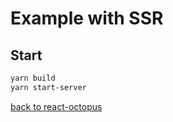 # Example with SSR

## Start
```bash
yarn build
yarn start-server
```

[back to react-octopus](https://github.com/expert-m/react-octopus)
